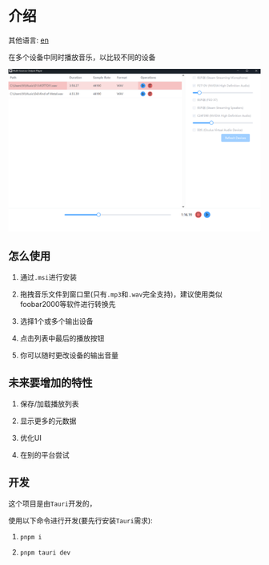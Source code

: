 # 介绍

其他语言: [en](./readme.md)

在多个设备中同时播放音乐，以比较不同的设备

![Screenshot](./description/v0UI.png)

## 怎么使用

1. 通过`.msi`进行安装

2. 拖拽音乐文件到窗口里(只有`.mp3`和`.wav`完全支持)，建议使用类似foobar2000等软件进行转换先

3. 选择1个或多个输出设备

4. 点击列表中最后的播放按钮

5. 你可以随时更改设备的输出音量

## 未来要增加的特性

1. 保存/加载播放列表

2. 显示更多的元数据

3. 优化UI

4. 在别的平台尝试

## 开发

这个项目是由`Tauri`开发的，

使用以下命令进行开发(要先行安装`Tauri`需求):

1. `pnpm i`

2. `pnpm tauri dev`